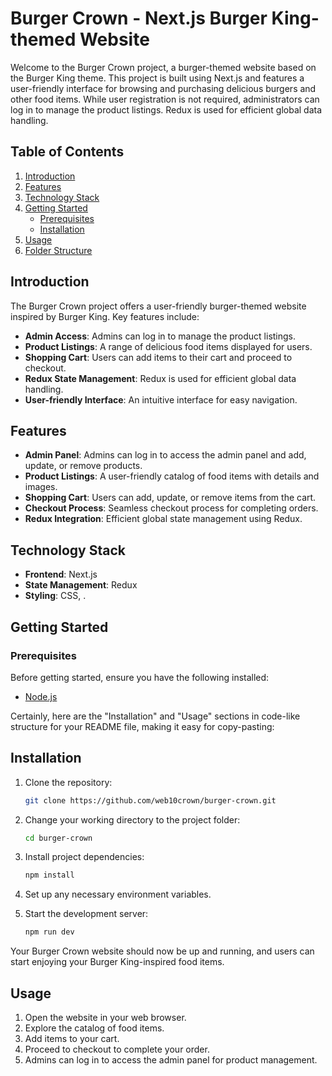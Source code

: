 # Burger Crown - Next.js Burger King-themed Website

Welcome to the Burger Crown project, a burger-themed website based on the Burger King theme. This project is built using Next.js and features a user-friendly interface for browsing and purchasing delicious burgers and other food items. While user registration is not required, administrators can log in to manage the product listings. Redux is used for efficient global data handling.

## Table of Contents

1. [Introduction](#introduction)
2. [Features](#features)
3. [Technology Stack](#technology-stack)
4. [Getting Started](#getting-started)
   - [Prerequisites](#prerequisites)
   - [Installation](#installation)
5. [Usage](#usage)
6. [Folder Structure](#folder-structure)


## Introduction

The Burger Crown project offers a user-friendly burger-themed website inspired by Burger King. Key features include:

- **Admin Access**: Admins can log in to manage the product listings.
- **Product Listings**: A range of delicious food items displayed for users.
- **Shopping Cart**: Users can add items to their cart and proceed to checkout.
- **Redux State Management**: Redux is used for efficient global data handling.
- **User-friendly Interface**: An intuitive interface for easy navigation.

## Features

- **Admin Panel**: Admins can log in to access the admin panel and add, update, or remove products.
- **Product Listings**: A user-friendly catalog of food items with details and images.
- **Shopping Cart**: Users can add, update, or remove items from the cart.
- **Checkout Process**: Seamless checkout process for completing orders.
- **Redux Integration**: Efficient global state management using Redux.

## Technology Stack

- **Frontend**: Next.js
- **State Management**: Redux
- **Styling**:  CSS, .

## Getting Started

### Prerequisites

Before getting started, ensure you have the following installed:

- [Node.js](https://nodejs.org/)

Certainly, here are the "Installation" and "Usage" sections in code-like structure for your README file, making it easy for copy-pasting:


## **Installation**

1. Clone the repository:

   ```bash
   git clone https://github.com/web10crown/burger-crown.git
   ```

2. Change your working directory to the project folder:

   ```bash
   cd burger-crown
   ```

3. Install project dependencies:

   ```bash
   npm install
   ```

4. Set up any necessary environment variables.

5. Start the development server:

   ```bash
   npm run dev
   ```

Your Burger Crown website should now be up and running, and users can start enjoying your Burger King-inspired food items.

## **Usage**

1. Open the website in your web browser.
2. Explore the catalog of food items.
3. Add items to your cart.
4. Proceed to checkout to complete your order.
5. Admins can log in to access the admin panel for product management.
```

   
